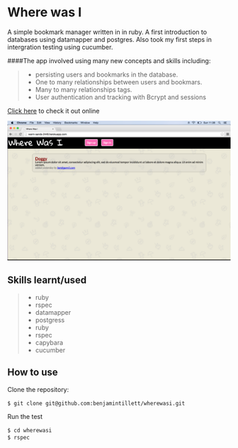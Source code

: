 
Where was I
===========


A simple bookmark manager written in in ruby. A first introduction to databases using datamapper and postgres. Also took my first steps in intergration testing using cucumber.

####The app involved using many new concepts and skills including:

> *	 persisting users and bookmarks in the database.
> *  One to many relationships between users and bookmars. 
> *  Many to many relationships tags.  
> *  User authentication and tracking with Bcrypt and sessions


[Click here](http://warm-sands-2449.herokuapp.com/) to check it out online

![Screenshot of game](screenshot.png)


Skills learnt/used
-----------------
> * ruby  
> * rspec
> * datamapper
> * postgress
> * ruby  
> * rspec
> * capybara
> * cucumber


How to use
----------

Clone the repository:

```shell 
$ git clone git@github.com:benjamintillett/wherewasi.git

```
Run the test

```shell 
$ cd wherewasi
$ rspec
```



